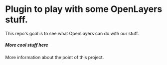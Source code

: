 # Plugin to play with some OpenLayers stuff.

This repo's goal is to see what OpenLayers can do with our stuff.

##### More cool stuff here
More information about the point of this project.